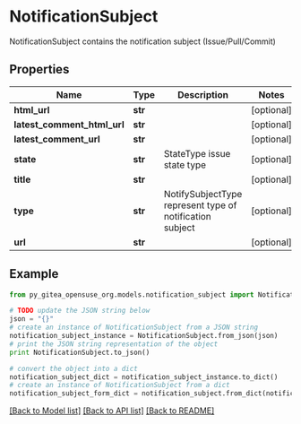 # NotificationSubject

NotificationSubject contains the notification subject (Issue/Pull/Commit)

## Properties
Name | Type | Description | Notes
------------ | ------------- | ------------- | -------------
**html_url** | **str** |  | [optional] 
**latest_comment_html_url** | **str** |  | [optional] 
**latest_comment_url** | **str** |  | [optional] 
**state** | **str** | StateType issue state type | [optional] 
**title** | **str** |  | [optional] 
**type** | **str** | NotifySubjectType represent type of notification subject | [optional] 
**url** | **str** |  | [optional] 

## Example

```python
from py_gitea_opensuse_org.models.notification_subject import NotificationSubject

# TODO update the JSON string below
json = "{}"
# create an instance of NotificationSubject from a JSON string
notification_subject_instance = NotificationSubject.from_json(json)
# print the JSON string representation of the object
print NotificationSubject.to_json()

# convert the object into a dict
notification_subject_dict = notification_subject_instance.to_dict()
# create an instance of NotificationSubject from a dict
notification_subject_form_dict = notification_subject.from_dict(notification_subject_dict)
```
[[Back to Model list]](../README.md#documentation-for-models) [[Back to API list]](../README.md#documentation-for-api-endpoints) [[Back to README]](../README.md)


